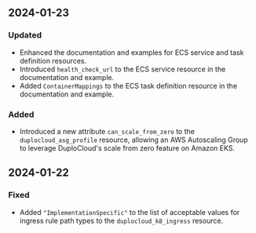 ## 2024-01-23

### Updated
- Enhanced the documentation and examples for ECS service and task definition resources.
- Introduced `health_check_url` to the ECS service resource in the documentation and example.
- Added `ContainerMappings` to the ECS task definition resource in the documentation and example.

### Added
- Introduced a new attribute `can_scale_from_zero` to the `duplocloud_asg_profile` resource, allowing an AWS Autoscaling Group to leverage DuploCloud's scale from zero feature on Amazon EKS.

## 2024-01-22

### Fixed
- Added `"ImplementationSpecific"` to the list of acceptable values for ingress rule path types to the `duplocloud_k8_ingress` resource.
